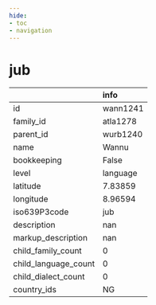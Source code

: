 ```yaml
---
hide:
- toc
- navigation
---
```

# jub
|                      | info     |
|:---------------------|:---------|
| id                   | wann1241 |
| family_id            | atla1278 |
| parent_id            | wurb1240 |
| name                 | Wannu    |
| bookkeeping          | False    |
| level                | language |
| latitude             | 7.83859  |
| longitude            | 8.96594  |
| iso639P3code         | jub      |
| description          | nan      |
| markup_description   | nan      |
| child_family_count   | 0        |
| child_language_count | 0        |
| child_dialect_count  | 0        |
| country_ids          | NG       |